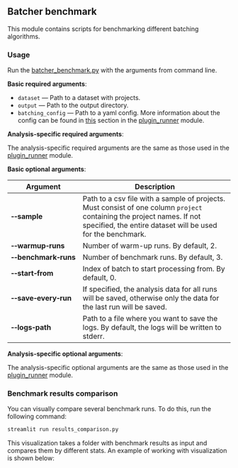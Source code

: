 ## Batcher benchmark

This module contains scripts for benchmarking different batching algorithms.

### Usage

Run the [batcher_benchmark.py](batcher_benchmark.py) with the arguments from command line.

**Basic required arguments**:

- `dataset` — Path to a dataset with projects.
- `output` — Path to the output directory.
- `batching_config` — Path to a yaml config. More information about the config can be found in 
  [this](../../plugin_runner/README.md#batching-config) section in the [plugin_runner](../../plugin_runner) module.

**Analysis-specific required arguments**:

The analysis-specific required arguments are the same as those used in the [plugin_runner](../../plugin_runner) module.

**Basic optional arguments**:

| Argument                                     | Description                                                                                                                                                                           |
|----------------------------------------------|---------------------------------------------------------------------------------------------------------------------------------------------------------------------------------------|
| **&#8209;&#8209;sample**                     | Path to a csv file with a sample of projects. Must consist of one column `project` containing the project names. If not specified, the entire dataset will be used for the benchmark. |
| **&#8209;&#8209;warmup&#8209;runs**          | Number of warm-up runs. By default, 2.                                                                                                                                                |
| **&#8209;&#8209;benchmark&#8209;runs**       | Number of benchmark runs. By default, 3.                                                                                                                                              |
| **&#8209;&#8209;start&#8209;from**           | Index of batch to start processing from. By default, 0.                                                                                                                               |
| **&#8209;&#8209;save&#8209;every&#8209;run** | If specified, the analysis data for all runs will be saved, otherwise only the data for the last run will be saved.                                                                   |
| **&#8209;&#8209;logs&#8209;path**            | Path to a file where you want to save the logs. By default, the logs will be written to stderr.                                                                                       |

**Analysis-specific optional arguments**:

The analysis-specific optional arguments are the same as those used in the [plugin_runner](../../plugin_runner) module.

### Benchmark results comparison

You can visually compare several benchmark runs. To do this, run the following command:
```bash
streamlit run results_comparison.py
```

This visualization takes a folder with benchmark results as input and compares them by different stats.
An example of working with visualization is shown below:

